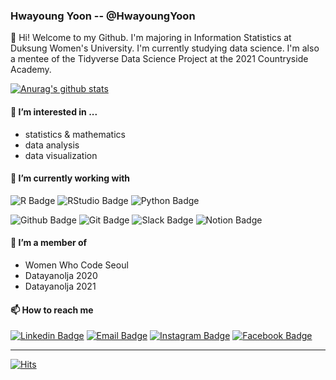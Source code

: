 ### Hwayoung Yoon -- @HwayoungYoon
👋 Hi! Welcome to my Github. I'm majoring in Information Statistics at Duksung Women's University. I'm currently studying data science. I'm also a mentee of the Tidyverse Data Science Project at the 2021 Countryside Academy.

[![Anurag's github stats](https://github-readme-stats.vercel.app/api?username=HwayoungYoon&theme=tokyonight&show_icons=true)](https://github.com/anuraghazra/github-readme-stats)

#### 👀 I’m interested in ...
* statistics & mathematics
* data analysis
* data visualization

#### 🌱 I’m currently working with
![R Badge](https://img.shields.io/badge/-R-276DC3?style=flat&logo=R&logoColor=white)
![RStudio Badge](https://img.shields.io/badge/-RStudio-75AADB?style=flat&logo=RStudio&logoColor=white)
![Python Badge](https://img.shields.io/badge/-Python-3776AB?style=flat&logo=Python&logoColor=white)

![Github Badge](https://img.shields.io/badge/-Github-181717?style=flat&logo=Github&logoColor=white)
![Git Badge](https://img.shields.io/badge/-Git-F05032?style=flat&logo=Git&logoColor=white)
![Slack Badge](https://img.shields.io/badge/-Slack-4A154B?style=flat&logo=Slack&logoColor=white)
![Notion Badge](https://img.shields.io/badge/-Notion-000000?style=flat&logo=Notion&logoColor=white)

<!---
* R (upper intermediate)
* Python (intermediate)
* SAS (novice)
[![Top Langs](https://github-readme-stats.vercel.app/api/top-langs/?username=HwayoungYoon&layout=compact&hide=java,HTML)](https://github.com/anuraghazra/github-readme-stats)
--->

#### 💞️ I’m a member of
* Women Who Code Seoul
* Datayanolja 2020
* Datayanolja 2021

####  📫 How to reach me
[![Linkedin Badge](https://img.shields.io/badge/-LinkedIn-blue?style=flat-square&logo=Linkedin&logoColor=white)](https://www.linkedin.com/in/hwayoung-yoon-594712186)
[![Email Badge](https://img.shields.io/badge/-Gmail-red?style=flat-square&logo=Gmail&logoColor=white)](ghkdud204@gmail.com)
[![Instagram Badge](https://img.shields.io/badge/-Instagram-E4405F?style=flat-square&logo=Instagram&logoColor=white)](https://instagram.com/hwayoung._.00)
[![Facebook Badge](https://img.shields.io/badge/-Facebook-1877f2?style=flat-square&logo=facebook&logoColor=white)](https://www.facebook.com/hwayoung.yoon.00/)

***
[![Hits](https://hits.seeyoufarm.com/api/count/incr/badge.svg?url=https%3A%2F%2Fgithub.com%2FHwayoungYoon&count_bg=%238E89FF&title_bg=%23383668&icon=github.svg&icon_color=%23FFFFFF&title=hits&edge_flat=true)](https://hits.seeyoufarm.com)

<!---
badge icon: https://simpleicons.org/
https://github.com/mazassumnida/mazassumnida

HwayoungYoon/HwayoungYoon is a ✨ special ✨ repository because its `README.md` (this file) appears on your GitHub profile.
You can click the Preview link to take a look at your changes.
--->

